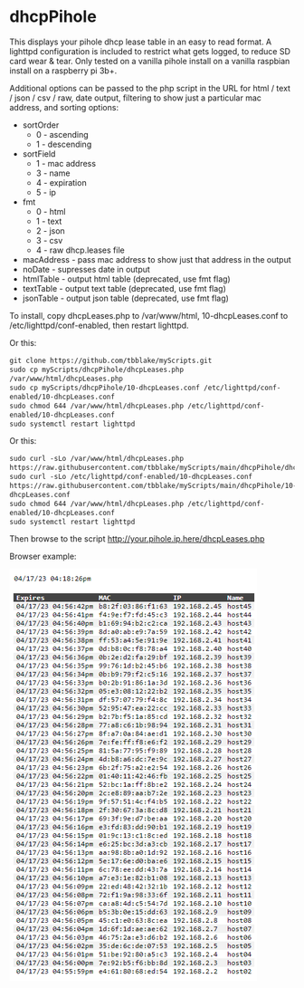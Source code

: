 <!-- https://github.com/tbblake/myScripts/tree/main/dhcpPihole -->
# dhcpPihole
This displays your pihole dhcp lease table in an easy to read format.  A lighttpd configuration is included to restrict what gets logged, to reduce SD card wear & tear.  Only tested on a vanilla pihole install on a vanilla raspbian install on a raspberry pi 3b+.

Additional options can be passed to the php script in the URL for html / text / json / csv / raw, date output, filtering to show just a particular mac address, and sorting options:

* sortOrder
  * 0 - ascending
  * 1 - descending
* sortField
  * 1 - mac address
  * 3 - name
  * 4 - expiration
  * 5 - ip
* fmt
  * 0 - html
  * 1 - text
  * 2 - json
  * 3 - csv
  * 4 - raw dhcp.leases file
* macAddress - pass mac address to show just that address in the output
* noDate - supresses date in output
* htmlTable - output html table (deprecated, use fmt flag)
* textTable - output text table (deprecated, use fmt flag)
* jsonTable - output json table (deprecated, use fmt flag)

To install, copy dhcpLeases.php to /var/www/html, 10-dhcpLeases.conf to /etc/lighttpd/conf-enabled, then restart lighttpd.

Or this:

```
git clone https://github.com/tbblake/myScripts.git
sudo cp myScripts/dhcpPihole/dhcpLeases.php /var/www/html/dhcpLeases.php
sudo cp myScripts/dhcpPihole/10-dhcpLeases.conf /etc/lighttpd/conf-enabled/10-dhcpLeases.conf
sudo chmod 644 /var/www/html/dhcpLeases.php /etc/lighttpd/conf-enabled/10-dhcpLeases.conf
sudo systemctl restart lighttpd
```

Or this:

```
sudo curl -sLo /var/www/html/dhcpLeases.php https://raw.githubusercontent.com/tbblake/myScripts/main/dhcpPihole/dhcpLeases.php
sudo curl -sLo /etc/lighttpd/conf-enabled/10-dhcpLeases.conf https://raw.githubusercontent.com/tbblake/myScripts/main/dhcpPihole/10-dhcpLeases.conf
sudo chmod 644 /var/www/html/dhcpLeases.php /etc/lighttpd/conf-enabled/10-dhcpLeases.conf
sudo systemctl restart lighttpd
```

Then browse to the script http://your.pihole.ip.here/dhcpLeases.php

Browser example:

![example](example.png)
